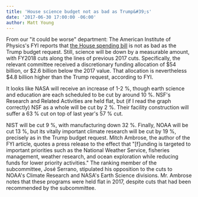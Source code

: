 ```yaml
---
title: 'House science budget not as bad as Trump&#39;s'
date: '2017-06-30 17:00:00 -06:00'
author: Matt Young
---
```


From our "it could be worse" department: The American Institute of Physics's FYI reports that <a href="https://www.aip.org/fyi/2017/house-science-spending-bill-resembles-last-year’s-rebuffing-many-trump-cuts">the House spending bill</a> is not as bad as the Trump budget request. Still, science will be down by a measurable amount, with FY2018 cuts along the lines of previous 2017 cuts. Specifically, the relevant committee received a discretionary funding allocation of $54 billion, or $2.6 billion below the 2017 value. That allocation is nevertheless $4.8 billion higher than the Trump request, according to FYI.

It looks like NASA will receive an increase of 1-2&nbsp;%, though earth science and education are each scheduled to be cut by around 10&nbsp;%. NSF's Research and Related Activities are held flat, but (if I read the graph correctly) NSF as a whole will be cut by 2&nbsp;%. Their facility construction will suffer a 63&nbsp;% cut on top of last year's 57&nbsp;% cut.

NIST will be cut 9&nbsp;%, with manufacturing down 32&nbsp;%. Finally, NOAA will be cut 13&nbsp;%, but its vitally important climate research will be cut by 19&nbsp;%, precisely as in the Trump budget request. Mitch Ambrose, the author of the FYI article, quotes a press release to the effect that "[f]unding is targeted to important priorities such as the National Weather Service, fisheries management, weather research, and ocean exploration while reducing funds for lower priority activities." The ranking member of the subcommittee, José Serrano, stipulated his opposition to the cuts to NOAA's Climate Research and NASA's Earth Science divisions. Mr. Ambrose notes that these programs were held flat in 2017, despite cuts that had been recommended by the subcommittee.

